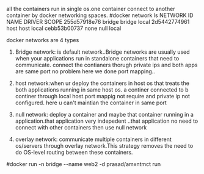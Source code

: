 all the containers run in single os.one container connect to another container by docker networking spaces.
#docker network ls
NETWORK ID     NAME      DRIVER    SCOPE
255d57918e76   bridge    bridge    local
2d5442774961   host      host      local
cebb53b00737   none      null      local

docker networks are 4 types
1. Bridge network: is default network..Bridge networks are usually used when your applications run in standalone containers that need to communicate. connect the contianers thorugh private ips and both apps are same port no problem here we done port mapping..

2. host network:when ur deploy the containers in host os that treats the both applications running in same host os. a continer connected to b continer through local host.port mappig not require and private ip not configured.
        here u can't maintian the container in same port

3. null network: deploy a container and maybe that container running in a application.that application very indepedent ..that application no need to connect with other containers then use null network

4. overlay network: communicate multiple containers in different os/servers through overlay network.This strategy removes the need to do OS-level routing between these containers.

#docker run -n bridge --name web2 -d prasad/amxntmct run